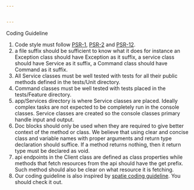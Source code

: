 ```yaml
---


---
```


<p>Coding Guideline</p>
<ol>
<li>Code style must follow <a href="http://www.php-fig.org/psr/psr-1/">PSR-1</a>, <a href="http://www.php-fig.org/psr/psr-2/">PSR-2</a> and <a href="https://www.php-fig.org/psr/psr-12/">PSR-12</a>.</li>
<li>a file suffix should be sufficient to know what it does for instance an Exception class should have Exception as it suffix, a service class should have Service as it suffix, a Command class should have Command as it suffix.</li>
<li>All Service classes must be well tested with tests for all their public methods defined in the tests/Unit directory.</li>
<li>Command classes must be well tested with tests placed in the tests/Feature directory.</li>
<li>app/Services directory is where Service classes are placed.  Ideally complex tasks are not expected to be completely run in the console classes. Service classes are created so the console classes primary handle input and output.</li>
<li>Doc blocks should only be used when they are required to give better context of the method or class. We believe that using clear and concise class and variable names with proper arguments and return type declaration should suffice. If a method returns nothing, then it return type must be declared as void.</li>
<li>api endpoints in the Client class are defined as class properties while methods that fetch resources from the api should have the get prefix. Such method should also be clear on what resource it is fetching.</li>
<li>Our coding guideline is also inspired by <a href="https://spatie.be/guidelines/laravel-php">spatie coding guideline</a>. You should check it out.</li>
</ol>

